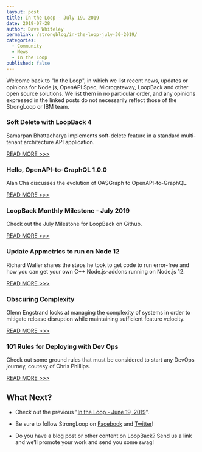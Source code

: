 ```yaml
---
layout: post
title: In the Loop - July 19, 2019
date: 2019-07-28
author: Dave Whiteley
permalink: /strongblog/in-the-loop-july-30-2019/
categories:
  - Community
  - News
  - In the Loop
published: false
---
```


Welcome back to "In the Loop", in which we list recent news, updates or opinions for Node.js, OpenAPI Spec, Microgateway, LoopBack and other open source solutions. We list them in no particular order, and any opinions expressed in the linked posts do not necessarily reflect those of the StrongLoop or IBM team.
<!--more-->

### Soft Delete with LoopBack 4

Samarpan Bhattacharya implements soft-delete feature in a standard multi-tenant architecture API application. 

[READ MORE >>>](https://medium.com/@this.is.samy/soft-delete-with-loopback-4-39eb0356657a)

### Hello, OpenAPI-to-GraphQL 1.0.0

Alan Cha discusses the evolution of OASGraph to OpenAPI-to-GraphQL. 

[READ MORE >>>](https://www.ibm.com/blogs/research/2019/07/openapi-graphql/)

### LoopBack Monthly Milestone - July 2019

Check out the July Milestone for LoopBack on Github.

[READ MORE >>>](https://github.com/strongloop/loopback-next/issues/3241)

### Update Appmetrics to run on Node 12

Richard Waller shares the steps he took to get code to run error-free and how you can get your own C++ Node.js-addons running on Node.js 12.

[READ MORE >>>](https://developer.ibm.com/blogs/upgrade-appmetrics-to-run-on-nodejs-12/)

### Obscuring Complexity 

Glenn Engstrand looks at managing the complexity of systems in order to mitigate release disruption while maintaining sufficient feature velocity.

[READ MORE >>>](https://www.infoq.com/articles/obscuring-complexity/)

### 101 Rules for Deploying with Dev Ops

Check out some ground rules that must be considered to start any DevOps journey, coutesy of Chris Phillips.

[READ MORE >>>](https://chrisphillips-cminion.github.io/misc/2019/06/20/DevOpsRules.html)

## What Next?

* Check out the previous "[In the Loop - June 19, 2019](https://strongloop.com/strongblog/in-the-loop-june-19-2019/)".

* Be sure to follow StrongLoop on [Facebook](https://www.facebook.com/strongloop/) and [Twitter](https://twitter.com/StrongLoop)!

* Do you have a blog post or other content on LoopBack? Send us a link and we’ll promote your work and send you some swag!
